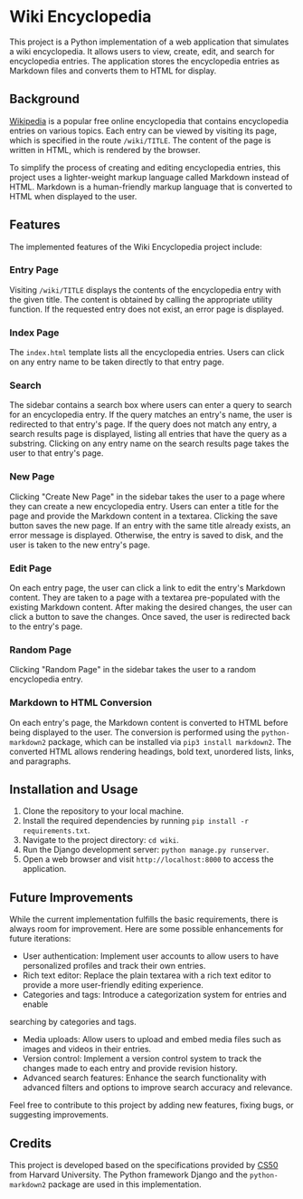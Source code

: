 # Wiki Encyclopedia

This project is a Python implementation of a web application that simulates a wiki encyclopedia. It allows users to view, create, edit, and search for encyclopedia entries. The application stores the encyclopedia entries as Markdown files and converts them to HTML for display.

## Background

[Wikipedia](https://www.wikipedia.org/) is a popular free online encyclopedia that contains encyclopedia entries on various topics. Each entry can be viewed by visiting its page, which is specified in the route `/wiki/TITLE`. The content of the page is written in HTML, which is rendered by the browser.

To simplify the process of creating and editing encyclopedia entries, this project uses a lighter-weight markup language called Markdown instead of HTML. Markdown is a human-friendly markup language that is converted to HTML when displayed to the user.

## Features

The implemented features of the Wiki Encyclopedia project include:

### Entry Page

Visiting `/wiki/TITLE` displays the contents of the encyclopedia entry with the given title. The content is obtained by calling the appropriate utility function. If the requested entry does not exist, an error page is displayed.

### Index Page

The `index.html` template lists all the encyclopedia entries. Users can click on any entry name to be taken directly to that entry page.

### Search

The sidebar contains a search box where users can enter a query to search for an encyclopedia entry. If the query matches an entry's name, the user is redirected to that entry's page. If the query does not match any entry, a search results page is displayed, listing all entries that have the query as a substring. Clicking on any entry name on the search results page takes the user to that entry's page.

### New Page

Clicking "Create New Page" in the sidebar takes the user to a page where they can create a new encyclopedia entry. Users can enter a title for the page and provide the Markdown content in a textarea. Clicking the save button saves the new page. If an entry with the same title already exists, an error message is displayed. Otherwise, the entry is saved to disk, and the user is taken to the new entry's page.

### Edit Page

On each entry page, the user can click a link to edit the entry's Markdown content. They are taken to a page with a textarea pre-populated with the existing Markdown content. After making the desired changes, the user can click a button to save the changes. Once saved, the user is redirected back to the entry's page.

### Random Page

Clicking "Random Page" in the sidebar takes the user to a random encyclopedia entry.

### Markdown to HTML Conversion

On each entry's page, the Markdown content is converted to HTML before being displayed to the user. The conversion is performed using the `python-markdown2` package, which can be installed via `pip3 install markdown2`. The converted HTML allows rendering headings, bold text, unordered lists, links, and paragraphs.

## Installation and Usage

1. Clone the repository to your local machine.
2. Install the required dependencies by running `pip install -r requirements.txt`.
3. Navigate to the project directory: `cd wiki`.
4. Run the Django development server: `python manage.py runserver`.
5. Open a web browser and visit `http://localhost:8000` to access the application.

## Future Improvements

While the current implementation fulfills the basic requirements, there is always room for improvement. Here are some possible enhancements for future iterations:

- User authentication: Implement user accounts to allow users to have personalized profiles and track their own entries.
- Rich text editor: Replace the plain textarea with a rich text editor to provide a more user-friendly editing experience.
- Categories and tags: Introduce a categorization system for entries and enable

 searching by categories and tags.
- Media uploads: Allow users to upload and embed media files such as images and videos in their entries.
- Version control: Implement a version control system to track the changes made to each entry and provide revision history.
- Advanced search features: Enhance the search functionality with advanced filters and options to improve search accuracy and relevance.

Feel free to contribute to this project by adding new features, fixing bugs, or suggesting improvements.

## Credits

This project is developed based on the specifications provided by [CS50](https://cs50.harvard.edu/) from Harvard University. The Python framework Django and the `python-markdown2` package are used in this implementation.
